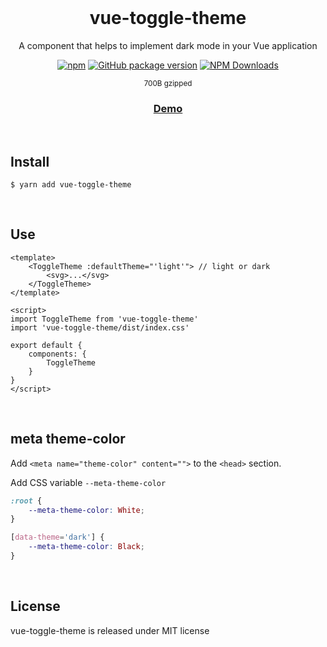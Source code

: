 <div align="center">
<br>
<h1>vue-toggle-theme</h1>
<p>A component that helps to implement dark mode in your Vue application</p>

[![npm](https://img.shields.io/npm/v/vue-toggle-theme.svg?colorB=brightgreen)](https://www.npmjs.com/package/vue-toggle-theme)
[![GitHub package version](https://img.shields.io/github/package-json/v/ux-ui-pro/vue-toggle-theme.svg)](https://github.com/ux-ui-pro/vue-toggle-theme)
[![NPM Downloads](https://img.shields.io/npm/dm/vue-toggle-theme.svg?style=flat)](https://www.npmjs.org/package/vue-toggle-theme)

<p><sup>700B gzipped</sup></p>
<h3><a href="https://9ddmm6.csb.app/">Demo</a></h3>
</div>
<br>

## Install
```
$ yarn add vue-toggle-theme
```
<br>

## Use
```vue
<template>
	<ToggleTheme :defaultTheme="'light'"> // light or dark
		<svg>...</svg>
	</ToggleTheme>
</template>

<script>
import ToggleTheme from 'vue-toggle-theme'
import 'vue-toggle-theme/dist/index.css'

export default {
	components: {
		ToggleTheme
	}
}
</script>
```
<br>

## meta theme-color
Add `<meta name="theme-color" content="">` to the `<head>` section.

Add CSS variable `--meta-theme-color`
```css
:root {
    --meta-theme-color: White;
}

[data-theme='dark'] {
    --meta-theme-color: Black;
}
```
<br>

## License
vue-toggle-theme is released under MIT license
